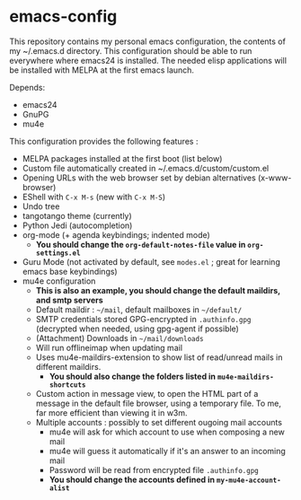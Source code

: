 emacs-config
============

This repository contains my personal emacs configuration, the contents of my ~/.emacs.d directory. This configuration should be able to run everywhere where emacs24 is installed. The needed elisp applications will be installed with MELPA at the first emacs launch.

Depends:
 - emacs24
 - GnuPG
 - mu4e

This configuration provides the following features :
 - MELPA packages installed at the first boot (list below)
 - Custom file automatically created in ~/.emacs.d/custom/custom.el
 - Opening URLs with the web browser set by debian alternatives (x-www-browser)
 - EShell with `C-x M-s` (new with `C-x M-S`)
 - Undo tree
 - tangotango theme (currently)
 - Python Jedi (autocompletion)
 - org-mode (+ agenda keybindings; indented mode)
   - **You should change the `org-default-notes-file` value in `org-settings.el`**
 - Guru Mode (not activated by default, see `modes.el` ; great for learning emacs base keybindings)
 - mu4e configuration
   - **This is also an example, you should change the default maildirs, and smtp servers**
   - Default maildir : `~/mail`, default mailboxes in `~/default/`
   - SMTP credentials stored GPG-encrypted in `.authinfo.gpg` (decrypted when needed, using gpg-agent if possible)
   - (Attachment) Downloads in `~/mail/downloads`
   - Will run offlineimap when updating mail
   - Uses mu4e-maildirs-extension to show list of read/unread mails in different maildirs.
     - **You should also change the folders listed in `mu4e-maildirs-shortcuts`**
   - Custom action in message view, to open the HTML part of a message in the default file browser, using a temporary file. To me, far more efficient than viewing it in w3m.
   - Multiple accounts : possibly to set different ougoing mail accounts
     - mu4e will ask for which account to use when composing a new mail
     - mu4e will guess it automatically if it's an answer to an incoming mail
     - Password will be read from encrypted file `.authinfo.gpg`
     - **You should change the accounts defined in `my-mu4e-account-alist`**

